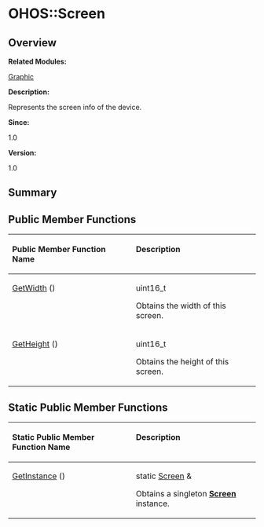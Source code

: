 # OHOS::Screen<a name="EN-US_TOPIC_0000001054918173"></a>

## **Overview**<a name="section847462150093533"></a>

**Related Modules:**

[Graphic](graphic.md)

**Description:**

Represents the screen info of the device. 

**Since:**

1.0

**Version:**

1.0

## **Summary**<a name="section797598686093533"></a>

## Public Member Functions<a name="pub-methods"></a>

<a name="table1221057564093533"></a>
<table><thead align="left"><tr id="row718184498093533"><th class="cellrowborder" valign="top" width="50%" id="mcps1.1.3.1.1"><p id="p613819502093533"><a name="p613819502093533"></a><a name="p613819502093533"></a>Public Member Function Name</p>
</th>
<th class="cellrowborder" valign="top" width="50%" id="mcps1.1.3.1.2"><p id="p1296401363093533"><a name="p1296401363093533"></a><a name="p1296401363093533"></a>Description</p>
</th>
</tr>
</thead>
<tbody><tr id="row4688817093533"><td class="cellrowborder" valign="top" width="50%" headers="mcps1.1.3.1.1 "><p id="p305208188093533"><a name="p305208188093533"></a><a name="p305208188093533"></a><a href="graphic.md#ga2ce903f605e04f8d42d561b72944b30b">GetWidth</a> ()</p>
</td>
<td class="cellrowborder" valign="top" width="50%" headers="mcps1.1.3.1.2 "><p id="p1100668186093533"><a name="p1100668186093533"></a><a name="p1100668186093533"></a>uint16_t </p>
<p id="p30589734093533"><a name="p30589734093533"></a><a name="p30589734093533"></a>Obtains the width of this screen. </p>
</td>
</tr>
<tr id="row477434079093533"><td class="cellrowborder" valign="top" width="50%" headers="mcps1.1.3.1.1 "><p id="p288589149093533"><a name="p288589149093533"></a><a name="p288589149093533"></a><a href="graphic.md#ga65e3a923208b28f5a5f3a4be57d12996">GetHeight</a> ()</p>
</td>
<td class="cellrowborder" valign="top" width="50%" headers="mcps1.1.3.1.2 "><p id="p874854873093533"><a name="p874854873093533"></a><a name="p874854873093533"></a>uint16_t </p>
<p id="p1065318876093533"><a name="p1065318876093533"></a><a name="p1065318876093533"></a>Obtains the height of this screen. </p>
</td>
</tr>
</tbody>
</table>

## Static Public Member Functions<a name="pub-static-methods"></a>

<a name="table1714277565093533"></a>
<table><thead align="left"><tr id="row1080711385093533"><th class="cellrowborder" valign="top" width="50%" id="mcps1.1.3.1.1"><p id="p711559615093533"><a name="p711559615093533"></a><a name="p711559615093533"></a>Static Public Member Function Name</p>
</th>
<th class="cellrowborder" valign="top" width="50%" id="mcps1.1.3.1.2"><p id="p1512175985093533"><a name="p1512175985093533"></a><a name="p1512175985093533"></a>Description</p>
</th>
</tr>
</thead>
<tbody><tr id="row1605699378093533"><td class="cellrowborder" valign="top" width="50%" headers="mcps1.1.3.1.1 "><p id="p729265409093533"><a name="p729265409093533"></a><a name="p729265409093533"></a><a href="graphic.md#ga25c8efee1241f371b5d30df9817830a6">GetInstance</a> ()</p>
</td>
<td class="cellrowborder" valign="top" width="50%" headers="mcps1.1.3.1.2 "><p id="p879971081093533"><a name="p879971081093533"></a><a name="p879971081093533"></a>static <a href="ohos-screen.md">Screen</a> &amp; </p>
<p id="p308955772093533"><a name="p308955772093533"></a><a name="p308955772093533"></a>Obtains a singleton <strong id="b533806987093533"><a name="b533806987093533"></a><a name="b533806987093533"></a><a href="ohos-screen.md">Screen</a></strong> instance. </p>
</td>
</tr>
</tbody>
</table>

